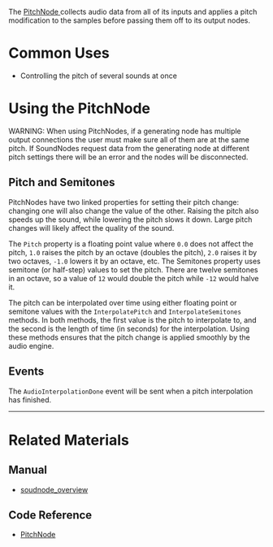 The [ PitchNode ](https://github.com/ZilchEngine/ZilchDocs/blob/master/code_reference/class_reference/pitchnode.markdown) collects audio data from all of its inputs and applies a pitch modification to the samples before passing them off to its output nodes.

 # Common Uses

- Controlling the pitch of several sounds at once

 # Using the PitchNode

WARNING: When using PitchNodes, if a generating node has multiple output connections the user must make sure all of them are at the same pitch. If SoundNodes request data from the generating node at different pitch settings there will be an error and the nodes will be disconnected.

 ## Pitch and Semitones

PitchNodes have two linked properties for setting their pitch change: changing one will also change the value of the other. Raising the pitch also speeds up the sound, while lowering the pitch slows it down. Large pitch changes will likely affect the quality of the sound.

The `Pitch` property is a floating point value where `0.0` does not affect the pitch, `1.0` raises the pitch by an octave (doubles the pitch), `2.0` raises it by two octaves, `-1.0` lowers it by an octave, etc. The Semitones property uses semitone (or half-step) values to set the pitch. There are twelve semitones in an octave, so a value of `12` would double the pitch while `-12` would halve it.

The pitch can be interpolated over time using either floating point or semitone values with the `InterpolatePitch` and `InterpolateSemitones` methods. In both methods, the first value is the pitch to interpolate to, and the second is the length of time (in seconds) for the interpolation. Using these methods ensures that the pitch change is applied smoothly by the audio engine.

 ## Events

The `AudioInterpolationDone` event will be sent when a pitch interpolation has finished.

---
 # Related Materials
 ## Manual
- [soudnode_overview](https://github.com/ZilchEngine/ZilchDocs/blob/master/zilch_editor_documentation/zilchmanual/audio/soundnode/soudnode_overview.markdown)

 ## Code Reference
- [ PitchNode ](https://github.com/ZilchEngine/ZilchDocs/blob/master/code_reference/class_reference/pitchnode.markdown) 

 
